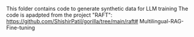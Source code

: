 This folder contains code to generate synthetic data for LLM training 
The code is apadpted from the project "RAFT": https://github.com/ShishirPatil/gorilla/tree/main/raft# Multilingual-RAG-Fine-tuning
